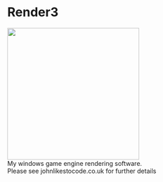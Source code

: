 # Render3
<img src="http://www.johnlikestocode.co.uk/data/R3ICO.png" width="300"><br>
My windows game engine rendering software.<br>
Please see johnlikestocode.co.uk for further details
